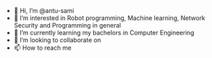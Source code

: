 - 👋 Hi, I’m @antu-sami
- 👀 I’m interested in Robot programming, Machine learning, Network Security and Programming in general
- 🌱 I’m currently learning my bachelors in Computer Engineering
- 💞️ I’m looking to collaborate on 
- 📫 How to reach me

<!---
antu-sami/antu-sami is a ✨ special ✨ repository because its `README.md` (this file) appears on your GitHub profile.
You can click the Preview link to take a look at your changes.
--->
